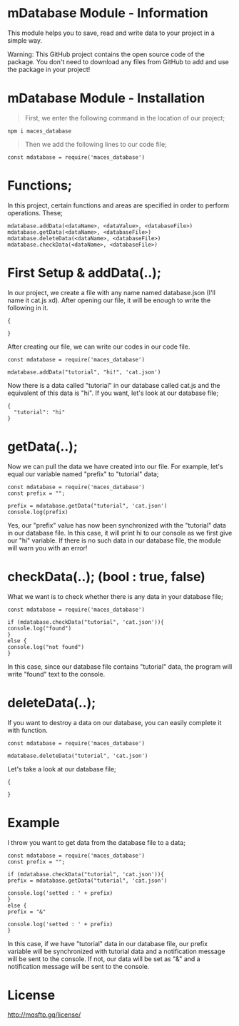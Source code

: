 # mDatabase Module - Information

This module helps you to save, read and write data to your project in a simple way.

Warning: This GitHub project contains the open source code of the package. You don't need to download any files from GitHub to add and use the package in your project!

# mDatabase Module - Installation

> First, we enter the following command in the location of our project;
```
npm i maces_database
```
> Then we add the following lines to our code file;
```
const mdatabase = require('maces_database')
```

# Functions;

In this project, certain functions and areas are specified in order to perform operations. These;

```
mdatabase.addData(<dataName>, <dataValue>, <databaseFile>)
mdatabase.getData(<dataName>, <databaseFile>)
mdatabase.deleteData(<dataName>, <databaseFile>)
mdatabase.checkData(<dataName>, <databaseFile>)
```

# First Setup & addData(..);

In our project, we create a file with any name named database.json (I'll name it cat.js xd). After opening our file, it will be enough to write the following in it.

```
{

}
```

After creating our file, we can write our codes in our code file.

```
const mdatabase = require('maces_database')

mdatabase.addData("tutorial", "hi!", 'cat.json')
```

Now there is a data called "tutorial" in our database called cat.js and the equivalent of this data is "hi". If you want, let's look at our database file;
```
{
  "tutorial": "hi"
}
```

# getData(..);

Now we can pull the data we have created into our file. For example, let's equal our variable named "prefix" to "tutorial" data;

```
const mdatabase = require('maces_database')
const prefix = "";

prefix = mdatabase.getData("tutorial", 'cat.json')
console.log(prefix)
```

Yes, our "prefix" value has now been synchronized with the "tutorial" data in our database file. In this case, it will print hi to our console as we first give our "hi" variable. If there is no such data in our database file, the module will warn you with an error!

# checkData(..); (bool : true, false)

What we want is to check whether there is any data in your database file;

```
const mdatabase = require('maces_database')

if (mdatabase.checkData("tutorial", 'cat.json')){
console.log("found")
}
else {
console.log("not found")
}
```

In this case, since our database file contains "tutorial" data, the program will write "found" text to the console.

# deleteData(..);

If you want to destroy a data on our database, you can easily complete it with function.

```
const mdatabase = require('maces_database')

mdatabase.deleteData("tutorial", 'cat.json')
```

Let's take a look at our database file;

```
{

}
```

# Example

I throw you want to get data from the database file to a data;

```
const mdatabase = require('maces_database')
const prefix = "";

if (mdatabase.checkData("tutorial", 'cat.json')){
prefix = mdatabase.getData("tutorial", 'cat.json')

console.log('setted : ' + prefix)
}
else {
prefix = "&"

console.log('setted : ' + prefix)
}
```

In this case, if we have "tutorial" data in our database file, our prefix variable will be synchronized with tutorial data and a notification message will be sent to the console. If not, our data will be set as "&" and a notification message will be sent to the console.

# License
http://mqsftp.gq/license/

